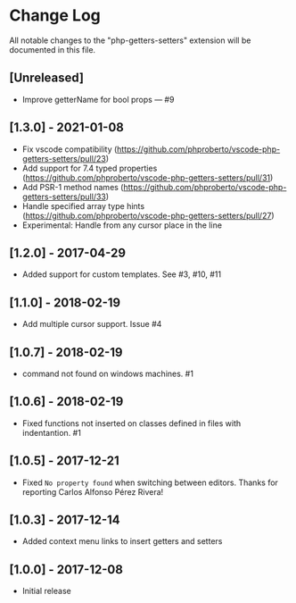# Change Log
All notable changes to the "php-getters-setters" extension will be documented in this file.

## [Unreleased]
- Improve getterName for bool props — #9

## [1.3.0] - 2021-01-08
- Fix vscode compatibility (https://github.com/phproberto/vscode-php-getters-setters/pull/23)
- Add support for 7.4 typed properties (https://github.com/phproberto/vscode-php-getters-setters/pull/31)
- Add PSR-1 method names (https://github.com/phproberto/vscode-php-getters-setters/pull/33)
- Handle specified array type hints (https://github.com/phproberto/vscode-php-getters-setters/pull/27)
- Experimental: Handle from any cursor place in the line

## [1.2.0] - 2017-04-29
- Added support for custom templates. See #3, #10, #11

## [1.1.0] - 2018-02-19
- Add multiple cursor support. Issue #4

## [1.0.7] - 2018-02-19
- command not found on windows machines. #1

## [1.0.6] - 2018-02-19
- Fixed functions not inserted on classes defined in files with indentantion. #1

## [1.0.5] - 2017-12-21
- Fixed `No property found` when switching between editors. Thanks for reporting Carlos Alfonso Pérez Rivera!

## [1.0.3] - 2017-12-14
- Added context menu links to insert getters and setters

## [1.0.0] - 2017-12-08
- Initial release
